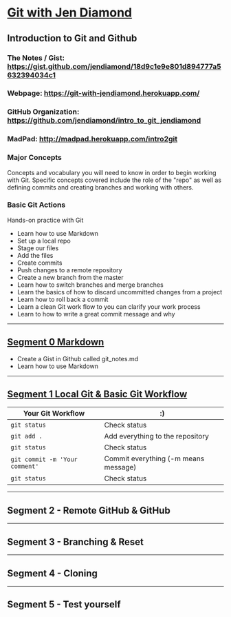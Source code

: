 # [Git with Jen Diamond](https://github.com/gitwithjendiamond)
## Introduction to Git and Github
### The Notes / Gist: https://gist.github.com/jendiamond/18d9c1e9e801d894777a5632394034c1
### Webpage: https://git-with-jendiamond.herokuapp.com/  
### GitHub Organization: https://github.com/jendiamond/intro_to_git_jendiamond
### MadPad: http://madpad.herokuapp.com/intro2git

### Major Concepts
Concepts and vocabulary you will need to know in order to begin working with Git. Specific concepts covered include the role of the "repo" as well as defining commits and creating branches and working with others.

### Basic Git Actions
Hands-on practice with Git  
+ Learn how to use Markdown
+ Set up a local repo
+ Stage our files
+ Add the files
+ Create commits
+ Push changes to a remote repository
+ Create a new branch from the master
+ Learn how to switch branches and merge branches
+ Learn the basics of how to discard uncommitted changes from a project 
+ Learn how to roll back a commit
+ Learn a clean Git work flow to you can clarify your work process
+ Learn to how to write a great commit message and why

---

## [Segment 0 Markdown](https://gist.github.com/jendiamond/18d9c1e9e801d894777a5632394034c1#file-1st_segment_git_with_jendiamond-md)

+ Create a Gist in Github called git_notes.md
+ Learn how to use Markdown

---

## [Segment 1 Local Git & Basic Git Workflow](https://gist.github.com/jendiamond/18d9c1e9e801d894777a5632394034c1#file-2nd_segment_git_with_jendiamond-md)

Your Git Workflow | :) 
--------------- | ---------------
`git status`  |  Check status  
`git add .`   |  Add everything to the repository  
`git status`  |  Check status  
`git commit -m 'Your comment'` |  Commit everything (-m means message)  
`git status` |  Check status

---

## Segment 2 - Remote GitHub & GitHub

---

## Segment 3 - Branching & Reset

---

## Segment 4 - Cloning

---

## Segment 5 - Test yourself
